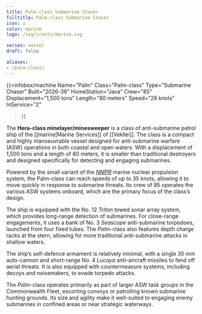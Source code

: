```yaml
---
title: Palm-class Submarine Chaser
fulltitle: Palm-class Submarine Chaser
icon: ⚓️
color: marine
logo: /svg/crests/marine.svg

series: vessel
draft: false

aliases:
- /palm-class/
---
```

{{<infobox/machine
	Name="Palm"
	Class="Palm-class"
	Type="Submarine Chaser"
	Built="2026-36"
	HomeStation="Java"
	Crew="85"
	Displacement="1,500 tons"
	Length="80 meters"
	Speed="28 knots"
	InService="2"
>}}

The **Hera-class minelayer/minesweeper** is a class of anti-submarine patrol ship of the [[marine|Marine Services]] of [[Vekllei]]. The class is a compact and highly manoeuvrable vessel designed for anti-submarine warfare (ASW) operations in both coastal and open waters. With a displacement of 1,500 tons and a length of 80 meters, it is smaller than traditional destroyers and designed specifically for detecting and engaging submarines.

Powered by the small variant of the [*NMPR*](/nmpr/) marine nuclear propulsion system, the Palm-class can reach speeds of up to 35 knots, allowing it to move quickly in response to submarine threats. Its crew of 85 operates the various ASW systems onboard, which are the primary focus of the class’s design.

The ship is equipped with the No. 12 *Triton* towed sonar array system, which provides long-range detection of submarines. For close-range engagements, it uses a bank of No. 3 *Seascope* anti-submarine torpedoes, launched from four fixed tubes. The *Palm*-class also features depth charge racks at the stern, allowing for more traditional anti-submarine attacks in shallow waters.

The ship’s self-defence armament is relatively minimal, with a single 30 mm auto-cannon and short-range No. 4 *Lucaya* anti-aircraft missiles to fend off aerial threats. It is also equipped with countermeasure systems, including decoys and noisemakers, to evade torpedo attacks.

The *Palm*-class operates primarily as part of larger ASW task groups in the Commonwealth Fleet, escorting convoys or patrolling known submarine hunting grounds. Its size and agility make it well-suited to engaging enemy submarines in confined areas or near strategic waterways.